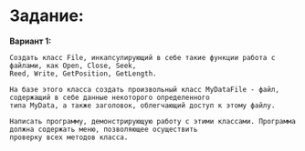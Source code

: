 # Задание:

**Вариант 1:**

	Создать класс File, инкапсулирующий в себе такие функции работа с файлами, как Open, Close, Seek,
	Reed, Write, GetPosition, GetLength.
	
	На базе этого класса создать произвольный класс MyDataFile - файл, содержащий в себе данные некоторого определенного
	типа MyData, а также заголовок, облегчающий доступ к этому файлу.
	
	Написать программу, демонстрирующую работу с этими классами. Программа должна содержать меню, позволяющее осуществить
	проверку всех методов класса.

